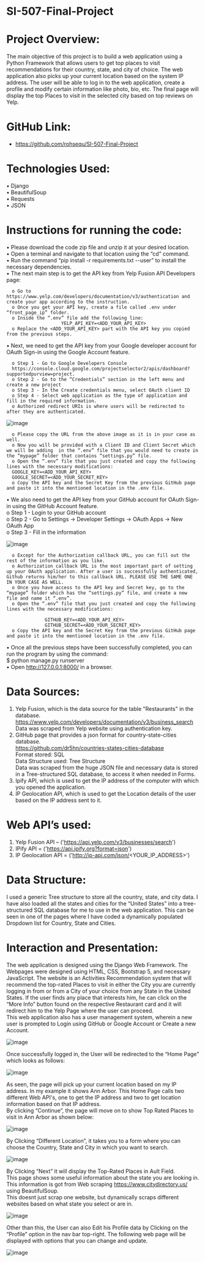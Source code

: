 # SI-507-Final-Project
# Project Overview:
The main objective of this project is to build a web application using a Python Framework that allows users to get top places to visit recommendations for their country, state, and city of choice. The web application also picks up your current location based on the system IP address. The user will be able to log in to the web application, create a profile and modify certain information like photo, bio, etc. The final page will display the top Places to visit in the selected city based on top reviews on Yelp. 

# GitHub Link:
- https://github.com/rohsequ/SI-507-Final-Project 
# Technologies Used:
• Django  
• BeautifulSoup  
• Requests  
• JSON   

# Instructions for running the code:
•	Please download the code zip file and unzip it at your desired location.  
•	Open a terminal and navigate to that location using the “cd” command.  
•	Run the command “pip install -r requirements.txt --user” to install the necessary dependencies.  
•	The next main step is to get the API key from Yelp Fusion API Developers page:  

      o	Go to https://www.yelp.com/developers/documentation/v3/authentication and create your app according to the instruction.  
      o	Once you get your API key, create a file called .env under “front_page_ip” folder.  
      o	Inside the “.env” file add the following line:   
                        YELP_API_KEY=<ADD_YOUR_API_KEY>  
      o	Replace the <ADD_YOUR_API_KEY> part with the API key you copied from the previous steps.  

•	Next, we need to get the API key from your Google developer account for OAuth Sign-in using the Google Account feature.  

      o	Step 1 - Go to Google Developers Console  
      https://console.cloud.google.com/projectselector2/apis/dashboard?supportedpurview=project.   
      o	Step 2 - Go to the “Credentials” section in the left menu and create a new project  
      o	Step 3 - In the Create credentials menu, select OAuth client ID  
      o	Step 4 - Select web application as the type of application and fill in the required information.  
      o	Authorized redirect URIs is where users will be redirected to after they are authenticated.  

 ![image](https://user-images.githubusercontent.com/81701847/206368260-7860381f-fbd3-4ee4-98e7-1e4933579708.png)

      o	Please copy the URL from the above image as it is in your case as well.  
      o	Now you will be provided with a Client ID and Client Secret which we will be adding  in the “.env” file that you would need to create in the “mypage” folder that contains “settings.py” file.  
      o	Open the “.env” file that you just created and copy the following lines with the necessary modifications:  
      GOOGLE_KEY=<ADD_YOUR_API_KEY>  
      GOOGLE_SECRET=<ADD_YOUR_SECRET_KEY>  
      o	Copy the API key and the Secret Key from the previous GitHub page and paste it into the mentioned location in the .env file.  
•	We also need to get the API key from your GitHub account for OAuth Sign-in using the GitHub Account feature.  
      o	Step 1 - Login to your GitHub account  
      o	Step 2 - Go to Settings -> Developer Settings -> OAuth Apps -> New OAuth App  
      o	Step 3 - Fill in the information   

![image](https://user-images.githubusercontent.com/81701847/206368344-0cf889dd-76d1-4cd5-8260-1e68bff5d647.png)  

      o	Except for the Authorization callback URL, you can fill out the rest of the information as you like.  
      o	Authorization callback URL is the most important part of setting up your OAuth application. After a user is successfully authenticated, Github returns him/her to this callback URL. PLEASE USE THE SAME ONE IN YOUR CASE AS WELL.  
      o	Once you have access to the API key and Secret key, go to the “mypage” folder which has the “settings.py” file, and create a new file and name it “.env”.  
      o	Open the “.env” file that you just created and copy the following lines with the necessary modifications:  

                  GITHUB_KEY=<ADD_YOUR_API_KEY>  
                  GITHUB_SECRET=<ADD_YOUR_SECRET_KEY>  
      o	Copy the API key and the Secret Key from the previous GitHub page and paste it into the mentioned location in the .env file.  
•	Once all the previous steps have been successfully completed, you can run the program by using the command:  
                        $ python manage.py runserver  
•	Open http://127.0.0.1:8000/ in a browser.  
# Data Sources:  
1.	Yelp Fusion, which is the data source for the table "Restaurants" in the database.  
https://www.yelp.com/developers/documentation/v3/business_search   
Data was scraped from Yelp website using authentication key.  
2.	GitHub page that provides a json format for country-state-cities database.  
https://github.com/dr5hn/countries-states-cities-database  
   Format stored: SQL  
   Data Structure used: Tree Structure  
Data was scraped from the huge JSON file and necessary data is stored in a Tree-structured SQL database, to access it when needed in Forms.  
3.	Ipify API, which is used to get the IP address of the computer with which you opened the application.  
4.	IP Geolocation API, which is used to get the Location details of the user based on the IP address sent to it.  
# Web API’s used:  
1.	Yelp Fusion API – ('https://api.yelp.com/v3/businesses/search')  
2.	IPify API = ('https://api.ipify.org?format=json')  
3.	IP Geolocation API = ('http://ip-api.com/json/<YOUR_IP_ADDRESS>')  

# Data Structure:  
I used a generic Tree structure to store all the country, state, and city data. I have also loaded all the states and cities for the “United States” into a tree-structured SQL database for me to use in the web application. This can be seen in one of the pages where I have coded a dynamically populated Dropdown list for Country, State and Cities.   

# Interaction and Presentation:  
The web application is designed using the Django Web Framework. The Webpages were designed using HTML, CSS, Bootstrap 5, and necessary JavaScript. The website is an Activities Recommendation system that will recommend the top-rated Places to visit in either the City you are currently logging in from or from a City of your choice from any State in the United States. If the user finds any place that interests him, he can click on the “More Info” button found on the respective Restaurant card and it will redirect him to the Yelp Page where the user can proceed.   
This web application also has a user management system, wherein a new user is prompted to Login using GitHub or Google Account or Create a new Account.   

![image](https://user-images.githubusercontent.com/81701847/206368385-ba68e036-e1d9-4eff-97ee-7a9e18359fbc.png)  

Once successfully logged in, the User will be redirected to the “Home Page” which looks as follows:  

![image](https://user-images.githubusercontent.com/81701847/206368418-f89f046b-42a1-488a-88ab-203b6ba0c492.png)  

As seen, the page will pick up your current location based on my IP address. In my example it shows Ann Arbor.
This Home Page calls two different Web API's, one to get the IP address and two to get location information based on that IP address.  
By clicking “Continue”, the page will move on to show Top Rated Places to visit in Ann Arbor as shown below:  

![image](https://user-images.githubusercontent.com/81701847/207789232-fc3978ba-0a8d-4afc-8984-9d9142b38a02.png)  

By Clicking “Different Location”, it takes you to a form where you can choose the Country, State and City in which you want to search.  

![image](https://user-images.githubusercontent.com/81701847/206368478-983e66e7-496a-4f49-bd43-404266e0ae5e.png)  

By Clicking “Next” it will display the Top-Rated Places in Ault Field.  
This page shows some useful information about the state you are looking in.  
This information is got from Web scraping https://www.citydirectory.us/ using BeautifulSoup.  
This doesnt just scrap one website, but dynamically scraps different websites based on what state you select or are in. 

![image](https://user-images.githubusercontent.com/81701847/206368491-9f01c341-ffc6-4f35-a632-7616ede408fe.png)  

Other than this, the User can also Edit his Profile data by Clicking on the “Profile” option in the nav bar top-right. The following web page will be displayed with options that you can change and update.  
 
![image](https://user-images.githubusercontent.com/81701847/206368503-fc3d6a2e-3b2f-433a-9733-d23916ddadd7.png)  


